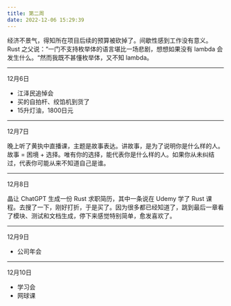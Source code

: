 ```yaml
---
title: 第二周
date: 2022-12-06 15:29:39
---
```

经济不景气，得知所在项目后续的预算被砍掉了。间歇性感到工作没有意义。Rust 之父说：“一门不支持枚举体的语言堪比一场悲剧，想想如果没有 lambda 会发生什么。“然而我既不甚懂枚举体，又不知 lambda。

---

12月6日

- 江泽民追悼会
- 买的自拍杆、绞馅机到货了
- 15升灯油，1800日元

---

12月7日

晚上听了黄执中直播课，主题是故事表达。讲故事，是为了说明你是什么样的人。故事 = 困境 + 选择。唯有你的选择，能代表你是什么样的人。如果你从未纠结过，代表你可能从来不知道自己是谁。

---

12月8日

晶让 ChatGPT 生成一份 Rust 求职简历，其中一条说在 Udemy 学了 Rust 课程。去搜了一下，刚好打折，于是买了。因为很多都已经知道了，跳到最后一章看了模块、测试和文档生成，停下来感觉特别简单，愈发喜欢了。

---

12月9日

- 公司年会

---

12月10日

- 学习会
- 网球课